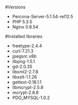 #Versions
* Percona-Server-5.1.54-rel12.5
* PHP 5.3.5
* Nginx 0.8.54


#Installed libraries

- freetype-2.4.4
- curl-7.21.3
- jpegsrc.v8b
- libpng-1.5.1
- gd-2.0.35
- libxml2-2.7.8
- libxslt-1.1.26
- gettext-0.18.1.1
- libmcrypt-2.5.8
- mcrypt-2.6.8
- PDO_MYSQL-1.0.2

